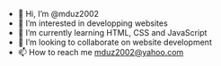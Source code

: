- 👋 Hi, I’m @mduz2002
- 👀 I’m interested in developping websites
- 🌱 I’m currently learning HTML, CSS and JavaScript
- 💞️ I’m looking to collaborate on website development
- 📫 How to reach me mduz2002@yahoo.com

<!---
mduz2002/mduz2002 is a ✨ special ✨ repository because its `README.md` (this file) appears on your GitHub profile.
You can click the Preview link to take a look at your changes.
--->
